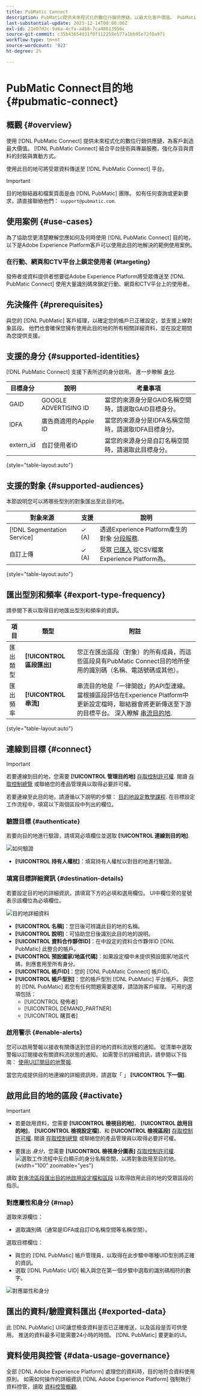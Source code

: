 ```yaml
---
title: PubMatic Connect
description: PubMatic提供未來程式化的數位行銷供應鏈，以最大化客戶價值。 PubMatic Connect結合平台技術與專屬服務，以強化詳細目錄與資料的封裝與異動方式。
last-substantial-update: 2023-12-14T00:00:00Z
exl-id: 21e07d2c-9a6a-4cfa-a4b8-7ca48613956c
source-git-commit: c35b43654d31f0f112258e577a1bb95e72f0a971
workflow-type: tm+mt
source-wordcount: '923'
ht-degree: 2%

---
```


# PubMatic Connect目的地 {#pubmatic-connect}

## 概觀 {#overview}

使用 [!DNL PubMatic Connect] 提供未來程式化的數位行銷供應鏈，為客戶創造最大價值。 [!DNL PubMatic Connect] 結合平台技術與專屬服務，強化存貨與資料的封裝與異動方式。

使用此目的地可將受眾資料傳送至 [!DNL PubMatic Connect] 平台。

>[!IMPORTANT]
>
>目的地聯結器和檔案頁面是由 [!DNL PubMatic] 團隊。 如有任何查詢或更新要求，請直接聯絡他們： `support@pubmatic.com`.

## 使用案例 {#use-cases}

為了協助您更清楚瞭解您應如何及何時使用 [!DNL PubMatic Connect] 目的地，以下是Adobe Experience Platform客戶可以使用此目的地解決的範例使用案例。

### 在行動、網頁和CTV平台上鎖定使用者 {#targeting}

發佈者或資料提供者想要從Adobe Experience Platform將受眾傳送至 [!DNL PubMatic Connect] 使用大量識別碼來鎖定行動、網頁和CTV平台上的使用者。

## 先決條件 {#prerequisites}

與您的 [!DNL PubMatic] 客戶經理，以確定您的帳戶已正確設定，並支援上線對象區段。 他們也會確保您擁有使用此目的地的所有相關詳細資料，並在設定期間為您提供支援。

## 支援的身分 {#supported-identities}

[!DNL PubMatic Connect] 支援下表所述的身分啟用。 進一步瞭解 [身分](/help/identity-service/features/namespaces.md).

| 目標身分 | 說明 | 考量事項 |
| --------------- | ------ | --- |
| GAID | GOOGLE ADVERTISING ID | 當您的來源身分是GAID名稱空間時，請選取GAID目標身分。 |
| IDFA | 廣告商適用的Apple ID | 當您的來源身分是IDFA名稱空間時，請選取IDFA目標身分。 |
| extern_id | 自訂使用者ID | 當您的來源身分是自訂名稱空間時，請選取此目標身分。 |

{style="table-layout:auto"}

## 支援的對象 {#supported-audiences}

本節說明您可以將哪些型別的對象匯出至此目的地。

| 對象來源 | 支援 | 說明 |
| --- | --------- | ------ |
| [!DNL Segmentation Service] | ✓ (A) | 透過Experience Platform產生的對象 [分段服務](../../../segmentation/home.md). |
| 自訂上傳 | ✓ (A) | 受眾 [已匯入](../../../segmentation/ui/audience-portal.md#import-audience) 從CSV檔案Experience Platform為。 |

{style="table-layout:auto"}

## 匯出型別和頻率 {#export-type-frequency}

請參閱下表以取得目的地匯出型別和頻率的資訊。

| 項目 | 類型 | 附註 |
| --- | --- | --- |
| 匯出類型 | **[!UICONTROL 區段匯出]** | 您正在匯出區段（對象）的所有成員，而這些區段具有PubMatic Connect目的地所使用的識別碼（名稱、電話號碼或其他）。 |
| 匯出頻率 | **[!UICONTROL 串流]** | 串流目的地是「一律開啟」的API型連線。 當根據區段評估在Experience Platform中更新設定檔時，聯結器會將更新傳送至下游的目標平台。 深入瞭解 [串流目的地](/help/destinations/destination-types.md#streaming-destinations). |

{style="table-layout:auto"}

## 連線到目標 {#connect}

>[!IMPORTANT]
>
> 若要連線到目的地，您需要 **[!UICONTROL 管理目的地]** [存取控制許可權](/help/access-control/home.md#permissions). 閱讀 [存取控制總覽](/help/access-control/ui/overview.md) 或聯絡您的產品管理員以取得必要許可權。

若要連線至此目的地，請遵循以下說明的步驟： [目的地設定教學課程](../../ui/connect-destination.md). 在目標設定工作流程中，填寫以下兩個區段中列出的欄位。

### 驗證目標 {#authenticate}

若要向目的地進行驗證，請填寫必填欄位並選取 **[!UICONTROL 連線到目的地]**.

![如何驗證](../../assets/catalog/advertising/pubmatic/authenticate-destination.png)

- **[!UICONTROL 持有人權杖]**：填寫持有人權杖以對目的地進行驗證。

### 填寫目標詳細資訊 {#destination-details}

若要設定目的地的詳細資訊，請填寫下方的必填和選用欄位。 UI中欄位旁的星號表示該欄位為必填欄位。

![目的地詳細資料](../../assets/catalog/advertising/pubmatic/destination-details.png)

- **[!UICONTROL 名稱]**：您日後可辨識此目的地的名稱。
- **[!UICONTROL 說明]**：可協助您日後識別此目的地的說明。
- **[!UICONTROL 資料合作夥伴ID]**：在中設定的資料合作夥伴ID [!DNL PubMatic] 此整合的帳戶。
- **[!UICONTROL 預設國家/地區代碼]**：如果設定檔中未提供預設國家/地區代碼，則應套用至所有身分。
- **[!UICONTROL 帳戶ID]**：您的 [!DNL PubMatic Connect] 帳戶ID。
- **[!UICONTROL 帳戶型別]**：您的帳戶型別 [!DNL PubMatic] 平台帳戶。 與您的 [!DNL PubMatic] 若您有任何問題需要選擇，請諮詢客戶經理。 可用的選項包括：
   - [!UICONTROL 發佈者]
   - [!UICONTROL DEMAND_PARTNER]
   - [!UICONTROL 購買者]

### 啟用警示 {#enable-alerts}

您可以啟用警報以接收有關傳送到您目的地的資料流狀態的通知。 從清單中選取警報以訂閱接收有關資料流狀態的通知。 如需警示的詳細資訊，請參閱以下指南： [使用UI訂閱目的地警報](../../ui/alerts.md).

當您完成提供目的地連線的詳細資訊時，請選取「 」 **[!UICONTROL 下一個]**.

## 啟用此目的地的區段 {#activate}

>[!IMPORTANT]
>
> - 若要啟用資料，您需要 **[!UICONTROL 檢視目的地]**， **[!UICONTROL 啟用目的地]**， **[!UICONTROL 檢視設定檔]**、和 **[!UICONTROL 檢視區段]** [存取控制許可權](/help/access-control/home.md#permissions). 閱讀 [存取控制總覽](/help/access-control/ui/overview.md) 或聯絡您的產品管理員以取得必要許可權。
>
> - 要匯出 _身分_，您需要 **[!UICONTROL 檢視身分圖表]** [存取控制許可權](/help/access-control/home.md#permissions). <br> ![選取工作流程中反白顯示的身分名稱空間，以將對象啟用至目的地。](../../assets/overview/export-identities-to-destination.png "選取工作流程中反白顯示的身分名稱空間，以將對象啟用至目的地。"){width="100" zoomable="yes"}

讀取 [對串流區段匯出目的地啟用設定檔和區段](/help/destinations/ui/activate-segment-streaming-destinations.md) 以取得啟用此目的地的受眾區段的指示。

### 對應屬性和身分 {#map}

選取來源欄位：

- 選取識別碼（通常是IDFA或自訂ID名稱空間等名稱空間）。

選取目標欄位：

- 與您的 [!DNL PubMatic] 帳戶管理員，以取得在此步驟中哪種UID型別將正確的資訊。
- 選取 [!DNL PubMatic UID] 輸入與您在第一個步驟中選取的識別碼相符的數字。

![對應屬性和身分](../..//assets/catalog/advertising/pubmatic/export-identities-to-destination.png)

## 匯出的資料/驗證資料匯出 {#exported-data}

此 [!DNL PubMatic] UI可讓您檢查資料是否已正確推送，以及區段是否可供使用。 推送的資料最多可能需要24小時的時間。 [!DNL PubMatic] 要更新的UI。

## 資料使用與控管 {#data-usage-governance}

全部 [!DNL Adobe Experience Platform] 處理您的資料時，目的地符合資料使用原則。 如需如何操作的詳細資訊 [!DNL Adobe Experience Platform] 強制執行資料控管，讀取 [資料控管概觀](/help/data-governance/home.md).
